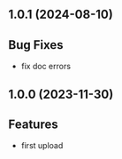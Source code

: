 ## 1.0.1 (2024-08-10)

## Bug Fixes

- fix doc errors

## 1.0.0 (2023-11-30)

## Features

- first upload